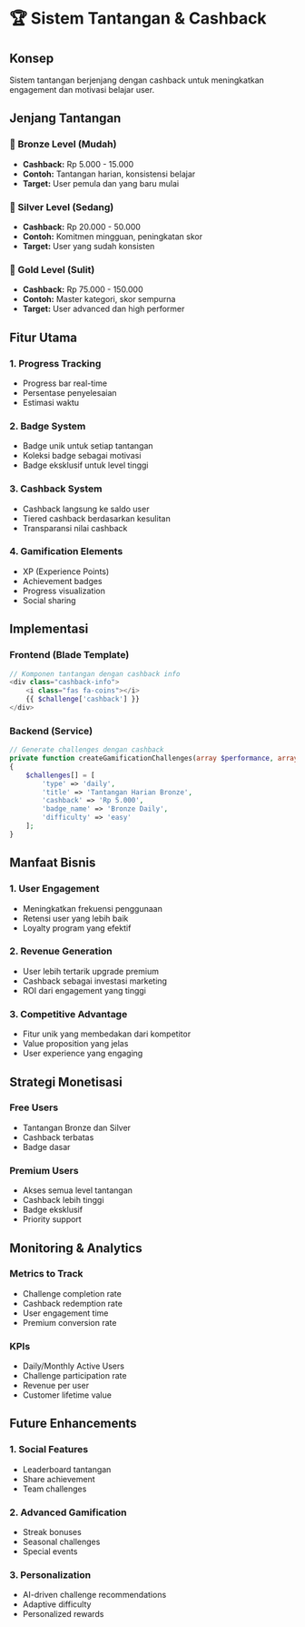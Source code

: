 # 🏆 Sistem Tantangan & Cashback

## Konsep
Sistem tantangan berjenjang dengan cashback untuk meningkatkan engagement dan motivasi belajar user.

## Jenjang Tantangan

### 🥉 Bronze Level (Mudah)
- **Cashback:** Rp 5.000 - 15.000
- **Contoh:** Tantangan harian, konsistensi belajar
- **Target:** User pemula dan yang baru mulai

### 🥈 Silver Level (Sedang)  
- **Cashback:** Rp 20.000 - 50.000
- **Contoh:** Komitmen mingguan, peningkatan skor
- **Target:** User yang sudah konsisten

### 🥇 Gold Level (Sulit)
- **Cashback:** Rp 75.000 - 150.000
- **Contoh:** Master kategori, skor sempurna
- **Target:** User advanced dan high performer

## Fitur Utama

### 1. Progress Tracking
- Progress bar real-time
- Persentase penyelesaian
- Estimasi waktu

### 2. Badge System
- Badge unik untuk setiap tantangan
- Koleksi badge sebagai motivasi
- Badge eksklusif untuk level tinggi

### 3. Cashback System
- Cashback langsung ke saldo user
- Tiered cashback berdasarkan kesulitan
- Transparansi nilai cashback

### 4. Gamification Elements
- XP (Experience Points)
- Achievement badges
- Progress visualization
- Social sharing

## Implementasi

### Frontend (Blade Template)
```php
// Komponen tantangan dengan cashback info
<div class="cashback-info">
    <i class="fas fa-coins"></i>
    {{ $challenge['cashback'] }}
</div>
```

### Backend (Service)
```php
// Generate challenges dengan cashback
private function createGamificationChallenges(array $performance, array $studyPattern): array
{
    $challenges[] = [
        'type' => 'daily',
        'title' => 'Tantangan Harian Bronze',
        'cashback' => 'Rp 5.000',
        'badge_name' => 'Bronze Daily',
        'difficulty' => 'easy'
    ];
}
```

## Manfaat Bisnis

### 1. User Engagement
- Meningkatkan frekuensi penggunaan
- Retensi user yang lebih baik
- Loyalty program yang efektif

### 2. Revenue Generation
- User lebih tertarik upgrade premium
- Cashback sebagai investasi marketing
- ROI dari engagement yang tinggi

### 3. Competitive Advantage
- Fitur unik yang membedakan dari kompetitor
- Value proposition yang jelas
- User experience yang engaging

## Strategi Monetisasi

### Free Users
- Tantangan Bronze dan Silver
- Cashback terbatas
- Badge dasar

### Premium Users  
- Akses semua level tantangan
- Cashback lebih tinggi
- Badge eksklusif
- Priority support

## Monitoring & Analytics

### Metrics to Track
- Challenge completion rate
- Cashback redemption rate
- User engagement time
- Premium conversion rate

### KPIs
- Daily/Monthly Active Users
- Challenge participation rate
- Revenue per user
- Customer lifetime value

## Future Enhancements

### 1. Social Features
- Leaderboard tantangan
- Share achievement
- Team challenges

### 2. Advanced Gamification
- Streak bonuses
- Seasonal challenges
- Special events

### 3. Personalization
- AI-driven challenge recommendations
- Adaptive difficulty
- Personalized rewards
